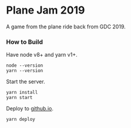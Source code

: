 # Plane Jam 2019 #

A game from the plane ride back from GDC 2019.

### How to Build ###

Have node v8+ and yarn v1+.

```
node --version
yarn --version
```

Start the server.

```
yarn install
yarn start
```
Deploy to [github.io](https://ehgoodenough.github.io/planejam2019).

```
yarn deploy
```
